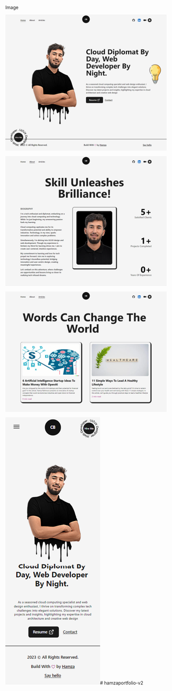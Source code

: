 Image



![Alt text](<website images/home1.png>)


![Alt text](<website images/about.png>)


![Alt text](<website images/article.png>)


![Alt text](<website images/phone.png>)# hamzaportfolio-v2
